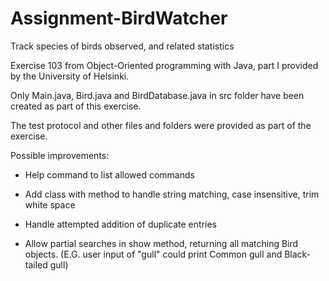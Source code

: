 # Assignment-BirdWatcher
Track species of birds observed, and related statistics

Exercise 103 from Object-Oriented programming with Java, part I provided by the University of Helsinki.

Only Main.java, Bird.java and BirdDatabase.java in src folder have been created as part of this exercise.

The test protocol and other files and folders were provided as part of the exercise.

Possible improvements:

- Help command to list allowed commands

- Add class with method to handle string matching, case insensitive, trim white space

- Handle attempted addition of duplicate entries

- Allow partial searches in show method, returning all matching Bird objects. (E.G. user input of "gull" could print Common gull and Black-tailed gull)
